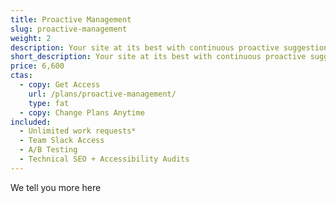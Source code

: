 ```yaml
---
title: Proactive Management
slug: proactive-management
weight: 2
description: Your site at its best with continuous proactive suggestions for enhancements
short_description: Your site at its best with continuous proactive suggestions for enhancements
price: 6,600
ctas:
  - copy: Get Access
    url: /plans/proactive-management/
    type: fat
  - copy: Change Plans Anytime
included:
  - Unlimited work requests*
  - Team Slack Access
  - A/B Testing
  - Technical SEO + Accessibility Audits
---
```


We tell you more here
